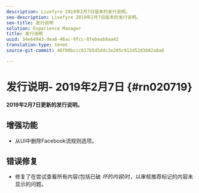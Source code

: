```yaml
---
description: Livefyre 2019年2月7日版本的发行说明。
seo-description: Livefyre 2019年2月7日版本的发行说明。
seo-title: 发行说明
solution: Experience Manager
title: 发行说明
uuid: 34e64943-dea6-46ac-9fcc-8febeab6aa42
translation-type: tm+mt
source-git-commit: 46f00bccc617b5d5ddc2e205c912d52d3602a8a0

---
```



# 发行说明- 2019年2月7日 {#rn020719}

**2019年2月7日更新的发行说明。**

## 增强功能

* 从UI中删除Facebook流规则选项。

## 错误修复

* 修复了在尝试查看所有内容(包括已破 *坏的内容*)时，以审核推荐标记的内容未显示的问题。